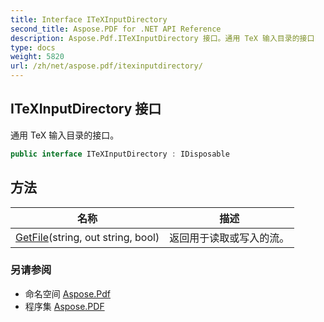 ```yaml
---
title: Interface ITeXInputDirectory
second_title: Aspose.PDF for .NET API Reference
description: Aspose.Pdf.ITeXInputDirectory 接口。通用 TeX 输入目录的接口
type: docs
weight: 5820
url: /zh/net/aspose.pdf/itexinputdirectory/
---
```

## ITeXInputDirectory 接口

通用 TeX 输入目录的接口。

```csharp
public interface ITeXInputDirectory : IDisposable
```

## 方法

| 名称 | 描述 |
| --- | --- |
| [GetFile](../../aspose.pdf/itexinputdirectory/getfile/)(string, out string, bool) | 返回用于读取或写入的流。 |

### 另请参阅

* 命名空间 [Aspose.Pdf](../../aspose.pdf/)
* 程序集 [Aspose.PDF](../../)